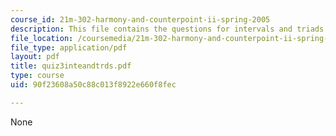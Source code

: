```yaml
---
course_id: 21m-302-harmony-and-counterpoint-ii-spring-2005
description: This file contains the questions for intervals and triads.
file_location: /coursemedia/21m-302-harmony-and-counterpoint-ii-spring-2005/90f23608a50c88c013f8922e660f8fec_quiz3inteandtrds.pdf
file_type: application/pdf
layout: pdf
title: quiz3inteandtrds.pdf
type: course
uid: 90f23608a50c88c013f8922e660f8fec

---
```

None